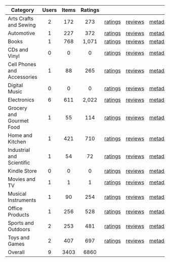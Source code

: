 | Category | Users | Items | Ratings |  |  |  | 
 |----------|:-----:|:-----:|:-----:|:-----:|:-----:|:-----:|
Arts Crafts and Sewing | 2 | 172 | 273 | [ratings](https://ciir.cs.umass.edu/downloads/XMarket/FULL/ae/Arts_Crafts_and_Sewing/ratings_ae_Arts_Crafts_and_Sewing.txt.gz) | [reviews](https://ciir.cs.umass.edu/downloads/XMarket/FULL/ae/Arts_Crafts_and_Sewing/reviews_ae_Arts_Crafts_and_Sewing.json.gz) | [metadata](https://ciir.cs.umass.edu/downloads/XMarket/FULL/ae/Arts_Crafts_and_Sewing/metadata_ae_Arts_Crafts_and_Sewing.json.gz) |  
Automotive | 1 | 227 | 372 | [ratings](https://ciir.cs.umass.edu/downloads/XMarket/FULL/ae/Automotive/ratings_ae_Automotive.txt.gz) | [reviews](https://ciir.cs.umass.edu/downloads/XMarket/FULL/ae/Automotive/reviews_ae_Automotive.json.gz) | [metadata](https://ciir.cs.umass.edu/downloads/XMarket/FULL/ae/Automotive/metadata_ae_Automotive.json.gz) |  
Books | 1 | 768 | 1,071 | [ratings](https://ciir.cs.umass.edu/downloads/XMarket/FULL/ae/Books/ratings_ae_Books.txt.gz) | [reviews](https://ciir.cs.umass.edu/downloads/XMarket/FULL/ae/Books/reviews_ae_Books.json.gz) | [metadata](https://ciir.cs.umass.edu/downloads/XMarket/FULL/ae/Books/metadata_ae_Books.json.gz) |  
CDs and Vinyl | 0 | 0 | 0 | [ratings](https://ciir.cs.umass.edu/downloads/XMarket/FULL/ae/CDs_and_Vinyl/ratings_ae_CDs_and_Vinyl.txt.gz) | [reviews](https://ciir.cs.umass.edu/downloads/XMarket/FULL/ae/CDs_and_Vinyl/reviews_ae_CDs_and_Vinyl.json.gz) | [metadata](https://ciir.cs.umass.edu/downloads/XMarket/FULL/ae/CDs_and_Vinyl/metadata_ae_CDs_and_Vinyl.json.gz) |  
Cell Phones and Accessories | 1 | 88 | 265 | [ratings](https://ciir.cs.umass.edu/downloads/XMarket/FULL/ae/Cell_Phones_and_Accessories/ratings_ae_Cell_Phones_and_Accessories.txt.gz) | [reviews](https://ciir.cs.umass.edu/downloads/XMarket/FULL/ae/Cell_Phones_and_Accessories/reviews_ae_Cell_Phones_and_Accessories.json.gz) | [metadata](https://ciir.cs.umass.edu/downloads/XMarket/FULL/ae/Cell_Phones_and_Accessories/metadata_ae_Cell_Phones_and_Accessories.json.gz) |  
Digital Music | 0 | 0 | 0 | [ratings](https://ciir.cs.umass.edu/downloads/XMarket/FULL/ae/Digital_Music/ratings_ae_Digital_Music.txt.gz) | [reviews](https://ciir.cs.umass.edu/downloads/XMarket/FULL/ae/Digital_Music/reviews_ae_Digital_Music.json.gz) | [metadata](https://ciir.cs.umass.edu/downloads/XMarket/FULL/ae/Digital_Music/metadata_ae_Digital_Music.json.gz) |  
Electronics | 6 | 611 | 2,022 | [ratings](https://ciir.cs.umass.edu/downloads/XMarket/FULL/ae/Electronics/ratings_ae_Electronics.txt.gz) | [reviews](https://ciir.cs.umass.edu/downloads/XMarket/FULL/ae/Electronics/reviews_ae_Electronics.json.gz) | [metadata](https://ciir.cs.umass.edu/downloads/XMarket/FULL/ae/Electronics/metadata_ae_Electronics.json.gz) |  
Grocery and Gourmet Food | 1 | 55 | 114 | [ratings](https://ciir.cs.umass.edu/downloads/XMarket/FULL/ae/Grocery_and_Gourmet_Food/ratings_ae_Grocery_and_Gourmet_Food.txt.gz) | [reviews](https://ciir.cs.umass.edu/downloads/XMarket/FULL/ae/Grocery_and_Gourmet_Food/reviews_ae_Grocery_and_Gourmet_Food.json.gz) | [metadata](https://ciir.cs.umass.edu/downloads/XMarket/FULL/ae/Grocery_and_Gourmet_Food/metadata_ae_Grocery_and_Gourmet_Food.json.gz) |  
Home and Kitchen | 1 | 421 | 710 | [ratings](https://ciir.cs.umass.edu/downloads/XMarket/FULL/ae/Home_and_Kitchen/ratings_ae_Home_and_Kitchen.txt.gz) | [reviews](https://ciir.cs.umass.edu/downloads/XMarket/FULL/ae/Home_and_Kitchen/reviews_ae_Home_and_Kitchen.json.gz) | [metadata](https://ciir.cs.umass.edu/downloads/XMarket/FULL/ae/Home_and_Kitchen/metadata_ae_Home_and_Kitchen.json.gz) |  
Industrial and Scientific | 1 | 54 | 72 | [ratings](https://ciir.cs.umass.edu/downloads/XMarket/FULL/ae/Industrial_and_Scientific/ratings_ae_Industrial_and_Scientific.txt.gz) | [reviews](https://ciir.cs.umass.edu/downloads/XMarket/FULL/ae/Industrial_and_Scientific/reviews_ae_Industrial_and_Scientific.json.gz) | [metadata](https://ciir.cs.umass.edu/downloads/XMarket/FULL/ae/Industrial_and_Scientific/metadata_ae_Industrial_and_Scientific.json.gz) |  
Kindle Store | 0 | 0 | 0 | [ratings](https://ciir.cs.umass.edu/downloads/XMarket/FULL/ae/Kindle_Store/ratings_ae_Kindle_Store.txt.gz) | [reviews](https://ciir.cs.umass.edu/downloads/XMarket/FULL/ae/Kindle_Store/reviews_ae_Kindle_Store.json.gz) | [metadata](https://ciir.cs.umass.edu/downloads/XMarket/FULL/ae/Kindle_Store/metadata_ae_Kindle_Store.json.gz) |  
Movies and TV | 1 | 1 | 1 | [ratings](https://ciir.cs.umass.edu/downloads/XMarket/FULL/ae/Movies_and_TV/ratings_ae_Movies_and_TV.txt.gz) | [reviews](https://ciir.cs.umass.edu/downloads/XMarket/FULL/ae/Movies_and_TV/reviews_ae_Movies_and_TV.json.gz) | [metadata](https://ciir.cs.umass.edu/downloads/XMarket/FULL/ae/Movies_and_TV/metadata_ae_Movies_and_TV.json.gz) |  
Musical Instruments | 1 | 90 | 254 | [ratings](https://ciir.cs.umass.edu/downloads/XMarket/FULL/ae/Musical_Instruments/ratings_ae_Musical_Instruments.txt.gz) | [reviews](https://ciir.cs.umass.edu/downloads/XMarket/FULL/ae/Musical_Instruments/reviews_ae_Musical_Instruments.json.gz) | [metadata](https://ciir.cs.umass.edu/downloads/XMarket/FULL/ae/Musical_Instruments/metadata_ae_Musical_Instruments.json.gz) |  
Office Products | 1 | 256 | 528 | [ratings](https://ciir.cs.umass.edu/downloads/XMarket/FULL/ae/Office_Products/ratings_ae_Office_Products.txt.gz) | [reviews](https://ciir.cs.umass.edu/downloads/XMarket/FULL/ae/Office_Products/reviews_ae_Office_Products.json.gz) | [metadata](https://ciir.cs.umass.edu/downloads/XMarket/FULL/ae/Office_Products/metadata_ae_Office_Products.json.gz) |  
Sports and Outdoors | 2 | 253 | 481 | [ratings](https://ciir.cs.umass.edu/downloads/XMarket/FULL/ae/Sports_and_Outdoors/ratings_ae_Sports_and_Outdoors.txt.gz) | [reviews](https://ciir.cs.umass.edu/downloads/XMarket/FULL/ae/Sports_and_Outdoors/reviews_ae_Sports_and_Outdoors.json.gz) | [metadata](https://ciir.cs.umass.edu/downloads/XMarket/FULL/ae/Sports_and_Outdoors/metadata_ae_Sports_and_Outdoors.json.gz) |  
Toys and Games | 2 | 407 | 697 | [ratings](https://ciir.cs.umass.edu/downloads/XMarket/FULL/ae/Toys_and_Games/ratings_ae_Toys_and_Games.txt.gz) | [reviews](https://ciir.cs.umass.edu/downloads/XMarket/FULL/ae/Toys_and_Games/reviews_ae_Toys_and_Games.json.gz) | [metadata](https://ciir.cs.umass.edu/downloads/XMarket/FULL/ae/Toys_and_Games/metadata_ae_Toys_and_Games.json.gz) |  
Overall | 9 | 3403 | 6860 |  |  |  |

